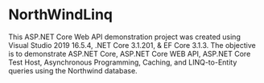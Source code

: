 # NorthWindLinq
This ASP.NET Core Web API demonstration project was created using Visual Studio 2019 16.5.4, .NET Core 3.1.201, & EF Core 3.1.3.  The objective is to demonstrate ASP.NET Core, ASP.NET Core WEB API, ASP.NET Core Test Host, Asynchronous Programming, Caching, and LINQ-to-Entity queries using the Northwind database.